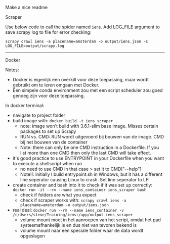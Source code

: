 Make a nice readme

Scraper

Use below code to call the spider named `iens`. Add LOG_FILE argument to save scrapy log to file for error checking:
```
scrapy crawl iens -a placename=amsterdam -o output/iens.json -s LOG_FILE=output/scrapy.log
```

---

Docker

Notes:
* Docker is eigenlijk een overkill voor deze toepassing, maar wordt gebruikt om te leren omgaan met Docker.
* Een simpele conda environment zou met een script scheduler zou goed genoeg zijn voor deze toepassing.

In docker terminal:
* navigate to project folder
* build image with: `docker build -t iens_scraper .`
    - note: image won't build with 3.6.1-slim base image. Misses certain packages to set up Scrapy
    - RUN vs. CMD: RUN wordt uitgevoerd bij bouwen van de image. CMD bij het bouwen van de container
    - Note: there can only be one CMD instruction in a Dockerfile. If you list more than one CMD then only the last CMD will take effect.
* it's good practice to use ENTRYPOINT in your Dockerfile when you want to execute a shellscript when run
    - no need to use CMD in that case > set it to CMD["--help"]
    - Note!!: initially I build entrypoint.sh in Windows, but it has a different line seperator causing Linux to crash. Set line seperator to LF!
* create container and bash into it to check if it was set up correctly: `docker run -it --rm --name iens_container iens_scraper bash`
    - check if folders are what you expect
    - check if scraper works with: `scrapy crawl iens -a placename=amsterdam -o output/iens.json`
* real deal: `docker run --rm --name iens_container -v /c/Users/steve/Training/iens:/app/output iens_scraper`
    - volume mount moet in het aanroepen van het script, omdat het pad systeemafhankelijk is en dus niet van tevoren bekend is
    - volume mount naar een speciale folder waar de data wordt opgeslagen


